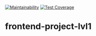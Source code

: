[![Maintainability](https://api.codeclimate.com/v1/badges/92fa85d212485354b518/maintainability)](https://codeclimate.com/github/YBLex/frontend-project-lvl1/maintainability)
[![Test Coverage](https://api.codeclimate.com/v1/badges/92fa85d212485354b518/test_coverage)](https://codeclimate.com/github/YBLex/frontend-project-lvl1/test_coverage)
# frontend-project-lvl1
